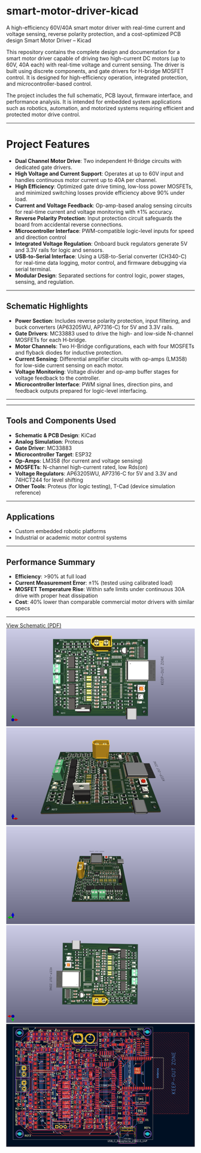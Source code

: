 # smart-motor-driver-kicad
A high-efficiency 60V/40A smart motor driver with real-time current and voltage sensing, reverse polarity protection, and a cost-optimized PCB design
Smart Motor Driver – Kicad

This repository contains the complete design and documentation for a smart motor driver capable of driving two high-current DC motors (up to 60V, 40A each) with real-time voltage and current sensing. The driver is built using discrete components, and gate drivers for H-bridge MOSFET control. It is designed for high-efficiency operation, integrated protection, and microcontroller-based control.

The project includes the full schematic, PCB layout, firmware interface, and performance analysis. It is intended for embedded system applications such as robotics, automation, and motorized systems requiring efficient and protected motor drive control.

---
# Project Features
- **Dual Channel Motor Drive**: Two independent H-Bridge circuits with dedicated gate drivers.
- **High Voltage and Current Support**: Operates at up to 60V input and handles continuous motor current up to 40A per channel.
- **High Efficiency**: Optimized gate drive timing, low-loss power MOSFETs, and minimized switching losses provide efficiency above 90% under load.
- **Current and Voltage Feedback**: Op-amp-based analog sensing circuits for real-time current and voltage monitoring with ±1% accuracy.
- **Reverse Polarity Protection**: Input protection circuit safeguards the board from accidental reverse connections.
- **Microcontroller Interface**: PWM-compatible logic-level inputs for speed and direction control 
- **Integrated Voltage Regulation**: Onboard buck regulators generate 5V and 3.3V rails for logic and sensors.
- **USB-to-Serial Interface**: Using a USB-to-Serial converter (CH340-C) for real-time data logging, motor control, and firmware debugging via serial terminal.
- **Modular Design**: Separated sections for control logic, power stages, sensing, and regulation.


---

## Schematic Highlights

- **Power Section**: Includes reverse polarity protection, input filtering, and buck converters (AP63205WU, AP7316-C) for 5V and 3.3V rails.
- **Gate Drivers**: MC33883 used to drive the high- and low-side N-channel MOSFETs for each H-bridge.
- **Motor Channels**: Two H-Bridge configurations, each with four MOSFETs and flyback diodes for inductive protection.
- **Current Sensing**: Differential amplifier circuits with op-amps (LM358) for low-side current sensing on each motor.
- **Voltage Monitoring**: Voltage divider and op-amp buffer stages for voltage feedback to the controller.
- **Microcontroller Interface**: PWM signal lines, direction pins, and feedback outputs prepared for logic-level interfacing.

---



---

## Tools and Components Used

- **Schematic & PCB Design**: KiCad
- **Analog Simulation**: Proteus
- **Gate Driver**: MC33883
- **Microcontroller Target**: ESP32
- **Op-Amps**: LM358 (for current and voltage sensing)
- **MOSFETs**: N-channel high-current rated, low Rds(on)
- **Voltage Regulators**: AP63205WU, AP7316-C for 5V and 3.3V and 74HCT244 for level shifting
- **Other Tools**: Proteus (for logic testing), T-Cad (device simulation reference)

---

## Applications

- Custom embedded robotic platforms
- Industrial or academic motor control systems

---

## Performance Summary

- **Efficiency**: >90% at full load
- **Current Measurement Error**: ±1% (tested using calibrated load)
- **MOSFET Temperature Rise**: Within safe limits under continuous 30A drive with proper heat dissipation
- **Cost**: 40% lower than comparable commercial motor drivers with similar specs

---
[View Schematic (PDF)](main/Scheamtic.pdf)
![3D PCB View 1](3D_view1.png)
![3D PCB View 2](3D_view2.png)
![3D PCB View 3](3D_view3.png)
![3D PCB View 4](3D_view4.png)
![Layout View](Layout_view.png)



